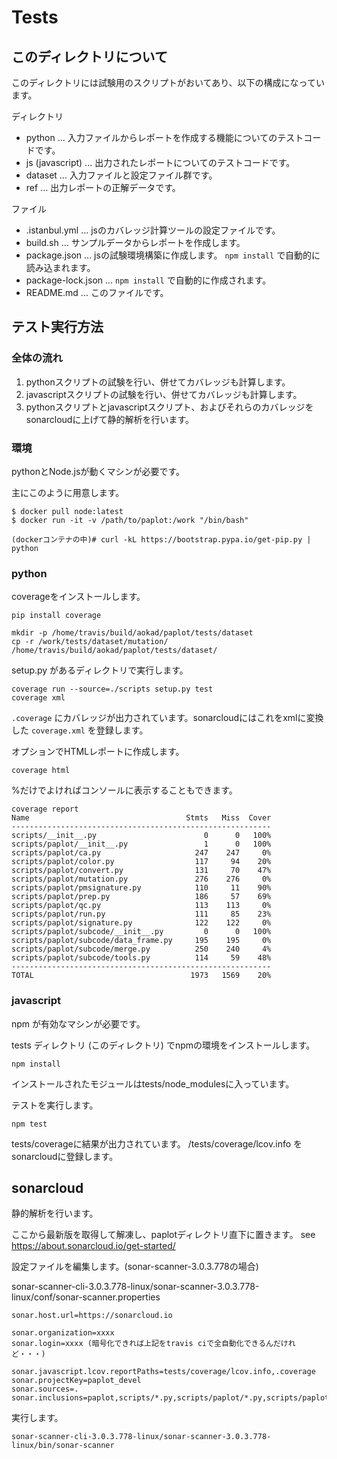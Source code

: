 # Tests

## このディレクトリについて

このディレクトリには試験用のスクリプトがおいてあり、以下の構成になっています。

ディレクトリ

 - python ... 入力ファイルからレポートを作成する機能についてのテストコードです。
 - js (javascript) ... 出力されたレポートについてのテストコードです。
 - dataset ... 入力ファイルと設定ファイル群です。
 - ref ... 出力レポートの正解データです。

ファイル

 - .istanbul.yml ... jsのカバレッジ計算ツールの設定ファイルです。
 - build.sh ... サンプルデータからレポートを作成します。
 - package.json ... jsの試験環境構築に作成します。 `npm install` で自動的に読み込まれます。
 - package-lock.json ... `npm install` で自動的に作成されます。
 - README.md ... このファイルです。

## テスト実行方法

### 全体の流れ

1. pythonスクリプトの試験を行い、併せてカバレッジも計算します。
2. javascriptスクリプトの試験を行い、併せてカバレッジも計算します。
3. pythonスクリプトとjavascriptスクリプト、およびそれらのカバレッジをsonarcloudに上げて静的解析を行います。

### 環境

pythonとNode.jsが動くマシンが必要です。

主にこのように用意します。

```
$ docker pull node:latest
$ docker run -it -v /path/to/paplot:/work "/bin/bash"

(dockerコンテナの中)# curl -kL https://bootstrap.pypa.io/get-pip.py | python
```

### python

coverageをインストールします。

```
pip install coverage

mkdir -p /home/travis/build/aokad/paplot/tests/dataset
cp -r /work/tests/dataset/mutation/ /home/travis/build/aokad/paplot/tests/dataset/
```

setup.py があるディレクトリで実行します。

```
coverage run --source=./scripts setup.py test
coverage xml
```

`.coverage` にカバレッジが出力されています。sonarcloudにはこれをxmlに変換した `coverage.xml` を登録します。

オプションでHTMLレポートに作成します。

```
coverage html
```

%だけでよければコンソールに表示することもできます。

```
coverage report
Name                                   Stmts   Miss  Cover
----------------------------------------------------------
scripts/__init__.py                        0      0   100%
scripts/paplot/__init__.py                 1      0   100%
scripts/paplot/ca.py                     247    247     0%
scripts/paplot/color.py                  117     94    20%
scripts/paplot/convert.py                131     70    47%
scripts/paplot/mutation.py               276    276     0%
scripts/paplot/pmsignature.py            110     11    90%
scripts/paplot/prep.py                   186     57    69%
scripts/paplot/qc.py                     113    113     0%
scripts/paplot/run.py                    111     85    23%
scripts/paplot/signature.py              122    122     0%
scripts/paplot/subcode/__init__.py         0      0   100%
scripts/paplot/subcode/data_frame.py     195    195     0%
scripts/paplot/subcode/merge.py          250    240     4%
scripts/paplot/subcode/tools.py          114     59    48%
----------------------------------------------------------
TOTAL                                   1973   1569    20%
```

### javascript

npm が有効なマシンが必要です。

tests ディレクトリ (このディレクトリ) でnpmの環境をインストールします。

```
npm install
```

インストールされたモジュールはtests/node_modulesに入っています。

テストを実行します。

```
npm test
```

tests/coverageに結果が出力されています。
/tests/coverage/lcov.info をsonarcloudに登録します。

## sonarcloud

静的解析を行います。

ここから最新版を取得して解凍し、paplotディレクトリ直下に置きます。
see https://about.sonarcloud.io/get-started/

設定ファイルを編集します。(sonar-scanner-3.0.3.778の場合)

sonar-scanner-cli-3.0.3.778-linux/sonar-scanner-3.0.3.778-linux/conf/sonar-scanner.properties

```
sonar.host.url=https://sonarcloud.io

sonar.organization=xxxx
sonar.login=xxxx (暗号化できれば上記をtravis ciで全自動化できるんだけれど・・・)

sonar.javascript.lcov.reportPaths=tests/coverage/lcov.info,.coverage
sonar.projectKey=paplot_devel
sonar.sources=. 
sonar.inclusions=paplot,scripts/*.py,scripts/paplot/*.py,scripts/paplot/subcode/*.py,tests/src/js/*.js,tests/src/html/*.js
```

実行します。

```
sonar-scanner-cli-3.0.3.778-linux/sonar-scanner-3.0.3.778-linux/bin/sonar-scanner
```

